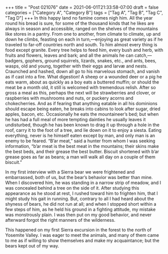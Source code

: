 +++
title = "Post 021076"
date = 2021-06-01T21:33:58-07:00
draft = false
categories = ["Category A", "Category B"]
tags = ["Tag A", "Tag B", "Tag C", "Tag D"]
+++
In this happy land no famine comes nigh him. All the year round his bread is sure, for some of the thousand kinds that he likes are always in season and accessible, ranged on the shelves of the mountains like stores in a pantry. From one to another, from climate to climate, up and down he climbs, feasting on each in turn,—enjoying as great variety as if he traveled to far-off countries north and south. To him almost every thing is food except granite. Every tree helps to feed him, every bush and herb, with fruits and flowers, leaves and bark; and all the animals he can catch,—badgers, gophers, ground squirrels, lizards, snakes, etc., and ants, bees, wasps, old and young, together with their eggs and larvæ and nests. Craunched and hashed, down all go to his marvelous stomach, and vanish as if cast into a fire. What digestion! A sheep or a wounded deer or a pig he eats warm, about as quickly as a boy eats a buttered muffin; or should the meat be a month old, it still is welcomed with tremendous relish. After so gross a meal as this, perhaps the next will be strawberries and clover, or raspberries with mushrooms and nuts, or puckery acorns and chokecherries. And as if fearing that anything eatable in all his dominions should escape being eaten, he breaks into cabins to look after sugar, dried apples, bacon, etc. Occasionally he eats the mountaineer’s bed; but when he has had a full meal of more tempting dainties he usually leaves it undisturbed, though he has been known to drag it up through a hole in the roof, carry it to the foot of a tree, and lie down on it to enjoy a siesta. Eating everything, never is he himself eaten except by man, and only man is an enemy to be feared. “B’ar meat,” said a hunter from whom I was seeking information, “b’ar meat is the best meat in the mountains; their skins make the best beds, and their grease the best butter. Biscuit shortened with b’ar grease goes as far as beans; a man will walk all day on a couple of them biscuit.”

In my first interview with a Sierra bear we were frightened and embarrassed, both of us, but the bear’s behavior was better than mine. When I discovered him, he was standing in a narrow strip of meadow, and I was concealed behind a tree on the side of it. After studying this appearance as he stood at rest, I rushed toward him to frighten him, that I might study his gait in running. But, contrary to all I had heard about the shyness of bears, he did not run at all; and when I stopped short within a few steps of him, as he held his ground in a fighting attitude, my mistake was monstrously plain. I was then put on my good behavior, and never afterward forgot the right manners of the wilderness.

This happened on my first Sierra excursion in the forest to the north of Yosemite Valley. I was eager to meet the animals, and many of them came to me as if willing to show themselves and make my acquaintance; but the bears kept out of my way.
